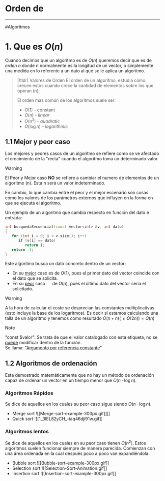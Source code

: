 # Orden de 
---
#Algoritmos 
# 1. Que es $O(n)$
Cuando decimos que un algoritmo es de $O(n)$ queremos decir que es de _orden n_ donde n normalmente es la longitud de un vector, o simplemente una medida en lo referente a un dato al que se le aplica un algoritmo.

> [!tldr] Valores de Orden
> El orden de un algoritmo, estudia cómo crecen estos cuando crece la cantidad de elementos sobre los que operan (n). 
> 
> El orden mas común de los algoritmos suele ser:
> - $O(1)$ - constant 
> - $O(n)$ - *linear*
> - $O(n^2)$ - *quadratic*
> - $O(\log{n})$ - *logarithmic*
>


## 1.1 Mejor y peor caso

Los mejores y peores casos de un algoritmo se refiere como se ve afectado el crecimiento de la "recta" cuando el algoritmo toma un determinado valor.

> [!warning] 
> El Peor y Mejor caso **NO** se refiere a cambiar el numero de elementos de un algoritmo (n). Esta n será un valor indeterminado. 
> 
> En cambio, lo que cambia entre el peor y el mejor escenario son cosas como los valores de los parámetros externos que influyen en la forma en que se ejecuta el algoritmo.


Un ejemplo de un algoritmo que cambia respecto en función del dato e entrada:

```c++
int busquedaSecuencial(const vector<int> &v, int dato) 
{
   for (int i = 0; i < v.size(); i++)
      if (v[i] == dato)
         return i;
   return -1;
}
```

Este algoritmo busca un dato concreto dentro de un vector:

- En su <u>mejor</u> caso es de $O(1)$, pues el primer dato del vector coincide con el dato que se solicita.
- En su <u>peor</u> caso <font color="#ffffff">es</font> de $O(n)$, pues el último dato del vector sería el solicitado.

> [!warning] 
> A la hora de calcular el coste se desprecian las constantes multiplicativas (esto incluye la base de los logaritmos). 
> Es decir si estamos calculando una talla de un algoritmo y tenemos como resultado $O(n + n) (\not = O(2n))  = O(n)$

>[!note] 
>"const $valor":
>Se trata de que el valor catalogado con esta etiqueta, no se <u>puede</u> modificar dentro de la función.  
>Se llama: "<u>Argumento por referencia constante</u>"

## 1.2 Algoritmos de ordenación

Esta demostrado matemáticamente que no hay un método de ordenación capaz de ordenar un vector en un tiempo menor que $O(n \cdot \log{n}$).

### Algoritmos Rápidos

Se dice de aquellos en los cuales su peor caso sigue siendo $O(n \cdot \log{n}$).
- Merge sort
	![[Merge-sort-example-300px.gif]]]]
- Quick sort
	![[1_3lEL82yCH_-iaq46dji91w.gif]]


### Algoritmos lentos

Se dice de aquellos en los cuales en su peor caso tienen $O(n^2)$. Estos algoritmos suelen funcionar siempre de manera parecida. Comienzan con una área ordenada en la cual después poco a poco van expandiéndola.

- Bubble sort
	![[Bubble-sort-example-300px.gif]]
- Selection sort
	![[Selection-Sort-Animation.gif]]
- Insertion sort
	![[Insertion-sort-example-300px.gif]]


